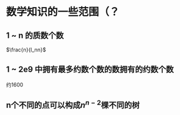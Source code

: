 # 数学知识的一些范围（？

## 1 ~ n 的质数个数 

$\frac{n}{l_nn}$ 

## 1 ~ 2e9 中拥有最多约数个数的数拥有的约数个数

约1600

## n个不同的点可以构成$n^{n - 2}$棵不同的树